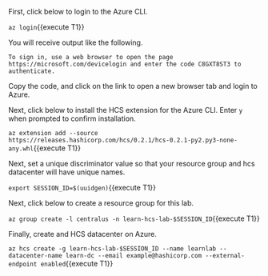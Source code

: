 First, click below to login to the Azure CLI.

`az login`{{execute T1}}

You will receive output like the following.

```plaintext
To sign in, use a web browser to open the page https://microsoft.com/devicelogin and enter the code C8GXT8ST3 to authenticate.
```

Copy the code, and click on the link to open a new browser tab and login to Azure.

Next, click below to install the HCS extension for the Azure CLI. Enter `y` when prompted
to confirm installation.

`az extension add --source https://releases.hashicorp.com/hcs/0.2.1/hcs-0.2.1-py2.py3-none-any.whl`{{execute T1}}

Next, set a unique discriminator value so that your resource group and hcs
datacenter will have unique names.

`export SESSION_ID=$(uuidgen)`{{execute T1}}

Next, click below to create a resource group for this lab.

`az group create -l centralus -n learn-hcs-lab-$SESSION_ID`{{execute T1}}

Finally, create and HCS datacenter on Azure.

`az hcs create -g learn-hcs-lab-$SESSION_ID --name learnlab --datacenter-name learn-dc --email example@hashicorp.com --external-endpoint enabled`{{execute T1}}
